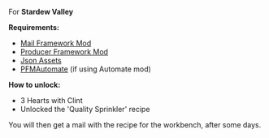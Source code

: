 For **Stardew Valley**

**Requirements:**
* [Mail Framework Mod](https://www.nexusmods.com/stardewvalley/mods/1536)
* [Producer Framework Mod](https://www.nexusmods.com/stardewvalley/mods/4970)
* [Json Assets](https://www.nexusmods.com/stardewvalley/mods/1720)
* [PFMAutomate](https://www.nexusmods.com/stardewvalley/mods/5038) (if using Automate mod)



**How to unlock:**
- 3 Hearts with Clint
- Unlocked the 'Quality Sprinkler' recipe

You will then get a mail with the recipe for the workbench, after some days.
